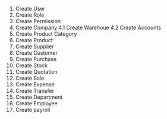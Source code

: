 1. Create User
2. Create Role
3. Create Permission
4. Create Company
   4.1 Create Warehoue
   4.2 Create Accounts
5. Create Product Category
6. Create Product
7. Create Supplier
8. Create Customer
9. Create Purchase
10. Create Stock
11. Create Quotation
12. Create Sale
13. Create Expense
14. Create Transfer
15. Create Department
16. Create Employee
17. Create payroll
